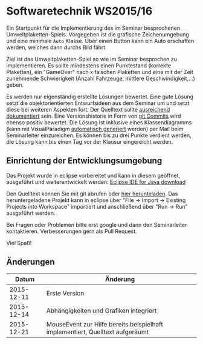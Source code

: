 
# Softwaretechnik WS2015/16

Ein Startpunkt für die Implementierung des im Seminar besprochenen Umweltplaketten-Spiels.
Vorgegeben ist die grafische Zeichenumgebung und eine minimale `Auto` Klasse.
Über einen Button kann ein Auto erschaffen werden, welches dann durchs Bild fährt.

Ziel ist das Umweltplaketten-Spiel so wie im Seminar besprochen zu implementieren.
Es sollte mindestens einen Punktestand (korrekte Plaketten), ein "GameOver" nach x falschen Plaketten und eine
mit der Zeit zunehmende Schwierigkeit (Anzahl Fahrzeuge, mittlere Geschwindigkeit,...) geben.

Es werden nur eigenständig erstellte Lösungen bewertet. Eine gute Lösung setzt die objektorientierten Entwurfsideen aus dem Seminar um und setzt diese bei weiteren Aspekten fort. Der Quelltext sollte [ausreichend dokumentiert](https://de.wikipedia.org/wiki/Javadoc) sein. Eine Versionshistorie in Form von [git Commits](https://www.atlassian.com/git/tutorials/saving-changes/git-commit) wird ebenso positiv bewertet. Die Lösung ist inklusive eines Klassendiagramms (kann mit VisualParadigm [automatisch generiert](http://www.visual-paradigm.com/support/documents/vpuserguide/276/381/7530_generateorup.html) werden) per Mail beim Seminarleiter einzureichen. Es können bis zu drei Punkte verdient werden, die Lösung kann bis einen Tag vor der Klausur eingereicht werden.

##  Einrichtung der Entwicklungsumgebung

Das Projekt wurde in eclipse vorbereitet und kann in diesem geöffnet, ausgeführt und weiterentwickelt werden: 
[Eclipse IDE for Java download](http://www.eclipse.org/downloads)

Den Quelltext können Sie mit git abrufen oder [hier herunteladen](https://github.com/tuiSSE/SWTSeminarBeispiel/archive/master.zip). Das heruntergeladene Projekt kann in eclipse über "File -> Import -> Existing Projects into Workspace" importiert und anschließend über "Run -> Run" ausgeführt werden.

Bei Fragen oder Problemen bitte erst google und dann den Seminarleiter kontaktieren. Verbesserungen gern als Pull Request.

Viel Spaß!


##  Änderungen

| Datum  | Änderung |
| ------------- | ------------- |
| 2015-12-11 | Erste Version|
| 2015-12-14 | Abhängigkeiten und Grafiken integriert |
| 2015-12-21 | MouseEvent zur Hilfe bereits beispielhaft implementiert, Quelltext aufgeräumt |
